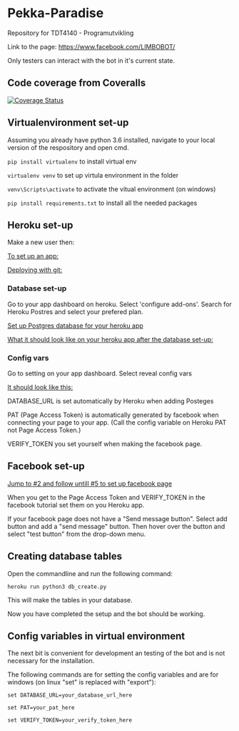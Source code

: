 # Pekka-Paradise
Repository for TDT4140 - Programutvikling 

Link to the page: https://www.facebook.com/LIMBOBOT/

Only testers can interact with the bot in it's current state.
## Code coverage from Coveralls

[![Coverage Status](https://coveralls.io/repos/github/Pontius1007/Pekka-Paradise/badge.svg)](https://coveralls.io/github/Pontius1007/Pekka-Paradise)

## Virtualenvironment set-up

Assuming you already have python 3.6 installed, navigate to your local version of the respository and open cmd. 

`pip install virtualenv` to install virtual env

`virtualenv venv` to set up virtula environment in the folder

`venv\Scripts\activate` to activate the vitual environment (on windows)

`pip install requirements.txt` to install all the needed packages

## Heroku set-up
Make a new user then:

[To set up an app:](https://devcenter.heroku.com/articles/creating-apps)

[Deploying with git:](https://devcenter.heroku.com/articles/git)

### Database set-up

Go to your app dashboard on heroku. Select 'configure add-ons'. Search for Heroku Postres and select your prefered plan.

[Set up Postgres database for your heroku app](https://devcenter.heroku.com/articles/heroku-postgresql)

[What it should look like on your heroku app after the database set-up:](https://gyazo.com/3311b10940752fec07bae087a0cef3e5)

### Config vars

Go to setting on your app dashboard. Select reveal config vars

[It should look like this:](https://gyazo.com/370ec9844b9e31b7dcdce98d14de378c)

DATABASE_URL is set automatically by Heroku when adding Posteges

PAT (Page Access Token) is automatically generated by facebook when connecting your page to your app. (Call the config variable on Heroku PAT not Page Access Token.)

VERIFY_TOKEN you set yourself when making the facebook page. 

## Facebook set-up

[Jump to #2 and follow untill #5 to set up facebook page](https://blog.hartleybrody.com/fb-messenger-bot/)

When you get to the Page Access Token and VERIFY_TOKEN in the facebook tutorial set them on you Heroku app.

If your facebook page does not have a "Send message button". Select add button and add a "send message" button. Then hover over the button and select "test button" from the drop-down menu.

## Creating database tables

Open the commandline and run the following command:

`heroku run python3 db_create.py`

This will make the tables in your database.

Now you have completed the setup and the bot should be working.

## Config variables in virtual environment

The next bit is convenient for development an testing of the bot and is not necessary for the installation.

The following commands are for setting the config variables and are for windows (on linux "set" is replaced with "export"):

`set DATABASE_URL=your_database_url_here`

`set PAT=your_pat_here`

`set VERIFY_TOKEN=your_verify_token_here`
